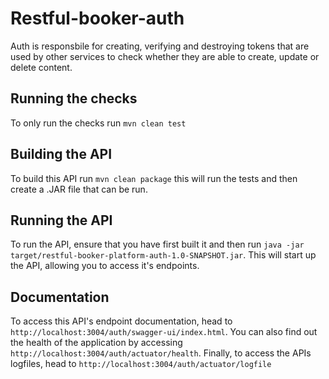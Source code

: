 # Restful-booker-auth

Auth is responsbile for creating, verifying and destroying tokens that are used by other services to check whether they are able to create, update or delete content.

## Running the checks

To only run the checks run ```mvn clean test```

## Building the API

To build this API run ```mvn clean package``` this will run the tests and then create a .JAR file that can be run.

## Running the API

To run the API, ensure that you have first built it and then run ```java -jar target/restful-booker-platform-auth-1.0-SNAPSHOT.jar```. This will start up the API, allowing you to access it's endpoints.

## Documentation

To access this API's endpoint documentation, head to ```http://localhost:3004/auth/swagger-ui/index.html```. You can also find out the health of the application by accessing ```http://localhost:3004/auth/actuator/health```. Finally, to access the APIs logfiles, head to ```http://localhost:3004/auth/actuator/logfile```
